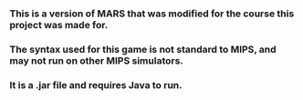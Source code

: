 ### This is a version of MARS that was modified for the course this project was made for.
### The syntax used for this game is not standard to MIPS, and may not run on other MIPS simulators.
### It is a .jar file and requires Java to run.
